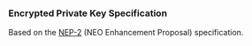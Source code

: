 ### Encrypted Private Key Specification
Based on the [NEP-2](https://github.com/neo-project/proposals/blob/master/nep-2.mediawiki) (NEO Enhancement Proposal) specification.
